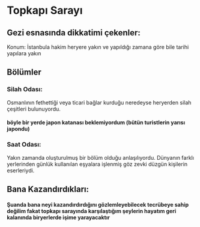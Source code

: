 # Topkapı Sarayı

## Gezi esnasında dikkatimi çekenler:

Konum: İstanbula hakim heryere yakın ve yapıldığı zamana göre bile tarihi yapılara yakın

## Bölümler
### Silah Odası:
Osmanlının fethettiği veya ticari bağlar kurduğu neredeyse heryerden silah çeşitleri bulunuyordu.
[](silah1.jpeg) 
[](silah2.jpeg)
[](silah3.jpeg)
#### böyle bir yerde japon katanası beklemiyordum (bütün turistlerin yarısı japondu)
[](silah4.jpeg)
### Saat Odası:
Yakın zamanda oluşturulmuş bir bölüm olduğu anlaşılıyordu. Dünyanın farklı yerlerinden günlük kullanılan eşyalara işlenmiş göz zevki düzgün kişilerin eserleriydi.
[](saat.jpeg)

## Bana Kazandırdıkları:

#### Şuanda bana neyi kazandırdırdığını gözlemleyebilecek tecrübeye sahip değilim fakat topkapı sarayında karşılaştığım şeylerin hayatım geri kalanında biryerlerde işime yarayacaktır
